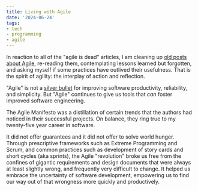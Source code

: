 ```yaml
---
title: Living with Agile
date: '2024-06-24'
tags:
- tech
- programming
- agile
---
```


In reaction to all of the "agile is dead" articles, I am cleaning up [old posts
about Agile](/tag/agile), re-reading them, contemplating lessons learned but
forgotten, and asking myself if some practices have outlived their usefulness.
That is the spirit of agility: the interplay of action and reflection.

"Agile" is not a [silver bullet](https://en.wikipedia.org/wiki/No_Silver_Bullet)
for improving software productivity, reliability, and simplicity. But "Agile"
continues to give us tools that _can_ foster improved software engineering.

The Agile Manifesto was a distillation of certain trends that the authors had
noticed in their successful projects. On balance, they ring true to my
twenty-five year career in software.

It did not offer guarantees and it did not offer to solve world hunger. Through
prescriptive frameworks such as Extreme Programming and Scrum, and common
practices such as development of story cards and short cycles (aka sprints), the
Agile "revolution" broke us free from the confines of gigantic requirements and
design documents that were always at least slightly wrong, and frequently very
difficult to change. It helped us embrace the uncertainty of software
development, empowering us to find our way out of that wrongness more quickly
and productively.
<!-- truncate -->

